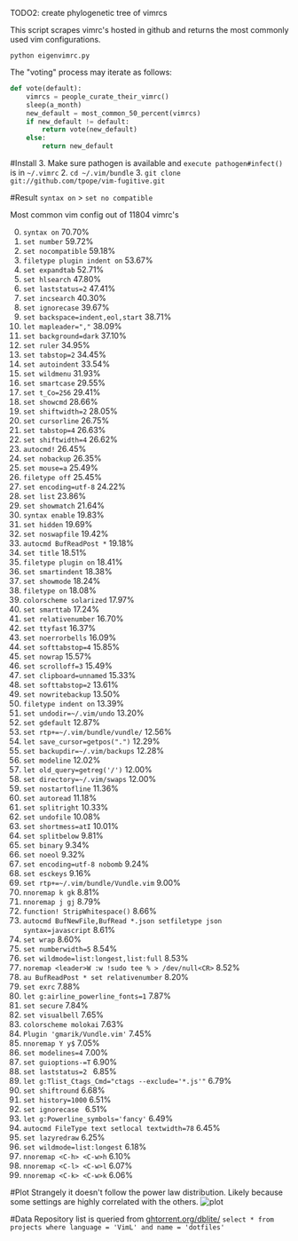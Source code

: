 TODO2: create phylogenetic tree of vimrcs

This script scrapes vimrc's hosted in github and returns the most commonly used vim configurations.

```python eigenvimrc.py```

The "voting" process may iterate as follows:

```python
def vote(default):
    vimrcs = people_curate_their_vimrc()
    sleep(a_month)
    new_default = most_common_50_percent(vimrcs)
    if new_default != default:
        return vote(new_default)
    else:
        return new_default
```

#Install
3. Make sure pathogen is available and ```execute pathogen#infect()``` is in ```~/.vimrc```
2. ```cd ~/.vim/bundle```
3. ```git clone git://github.com/tpope/vim-fugitive.git```

#Result
```syntax on``` > ```set no compatible```

Most common vim config out of 11804 vimrc's

0. ```syntax on``` 70.70%
1. ```set number``` 59.72%
2. ```set nocompatible``` 59.18%
3. ```filetype plugin indent on``` 53.67%
4. ```set expandtab``` 52.71%
5. ```set hlsearch``` 47.80%
6. ```set laststatus=2``` 47.41%
7. ```set incsearch``` 40.30%
8. ```set ignorecase``` 39.67%
9. ```set backspace=indent,eol,start``` 38.71%
10. ```let mapleader=","``` 38.09%
11. ```set background=dark``` 37.10%
12. ```set ruler``` 34.95%
13. ```set tabstop=2``` 34.45%
14. ```set autoindent``` 33.54%
15. ```set wildmenu``` 31.93%
16. ```set smartcase``` 29.55%
17. ```set t_Co=256``` 29.41%
18. ```set showcmd``` 28.66%
19. ```set shiftwidth=2``` 28.05%
20. ```set cursorline``` 26.75%
21. ```set tabstop=4``` 26.63%
22. ```set shiftwidth=4``` 26.62%
23. ```autocmd!``` 26.45%
24. ```set nobackup``` 26.35%
25. ```set mouse=a``` 25.49%
26. ```filetype off``` 25.45%
27. ```set encoding=utf-8``` 24.22%
28. ```set list``` 23.86%
29. ```set showmatch``` 21.64%
30. ```syntax enable``` 19.83%
31. ```set hidden``` 19.69%
32. ```set noswapfile``` 19.42%
33. ```autocmd BufReadPost *``` 19.18%
34. ```set title``` 18.51%
35. ```filetype plugin on``` 18.41%
36. ```set smartindent``` 18.38%
37. ```set showmode``` 18.24%
38. ```filetype on``` 18.08%
39. ```colorscheme solarized``` 17.97%
40. ```set smarttab``` 17.24%
41. ```set relativenumber``` 16.70%
42. ```set ttyfast``` 16.37%
43. ```set noerrorbells``` 16.09%
44. ```set softtabstop=4``` 15.85%
45. ```set nowrap``` 15.57%
46. ```set scrolloff=3``` 15.49%
47. ```set clipboard=unnamed``` 15.33%
48. ```set softtabstop=2``` 13.61%
49. ```set nowritebackup``` 13.50%
50. ```filetype indent on``` 13.39%
51. ```set undodir=~/.vim/undo``` 13.20%
52. ```set gdefault``` 12.87%
53. ```set rtp+=~/.vim/bundle/vundle/``` 12.56%
54. ```let save_cursor=getpos(".")``` 12.29%
55. ```set backupdir=~/.vim/backups``` 12.28%
56. ```set modeline``` 12.02%
57. ```let old_query=getreg('/')``` 12.00%
58. ```set directory=~/.vim/swaps``` 12.00%
59. ```set nostartofline``` 11.36%
60. ```set autoread``` 11.18%
61. ```set splitright``` 10.33%
62. ```set undofile``` 10.08%
63. ```set shortmess=atI``` 10.01%
64. ```set splitbelow``` 9.81%
65. ```set binary``` 9.34%
66. ```set noeol``` 9.32%
67. ```set encoding=utf-8 nobomb``` 9.24%
68. ```set esckeys``` 9.16%
69. ```set rtp+=~/.vim/bundle/Vundle.vim``` 9.00%
70. ```nnoremap k gk``` 8.81%
71. ```nnoremap j gj``` 8.79%
72. ```function! StripWhitespace()``` 8.66%
73. ```autocmd BufNewFile,BufRead *.json setfiletype json syntax=javascript``` 8.61%
74. ```set wrap``` 8.60%
75. ```set numberwidth=5``` 8.54%
76. ```set wildmode=list:longest,list:full``` 8.53%
77. ```noremap <leader>W :w !sudo tee % > /dev/null<CR>``` 8.52%
78. ```au BufReadPost * set relativenumber``` 8.20%
79. ```set exrc``` 7.88%
80. ```let g:airline_powerline_fonts=1``` 7.87%
81. ```set secure``` 7.84%
82. ```set visualbell``` 7.65%
83. ```colorscheme molokai``` 7.63%
84. ```Plugin 'gmarik/Vundle.vim'``` 7.45%
85. ```nnoremap Y y$``` 7.05%
86. ```set modelines=4``` 7.00%
87. ```set guioptions-=T``` 6.90%
88. ```set laststatus=2 ``` 6.85%
89. ```let g:Tlist_Ctags_Cmd="ctags --exclude='*.js'"``` 6.79%
90. ```set shiftround``` 6.68%
91. ```set history=1000``` 6.51%
92. ```set ignorecase ``` 6.51%
93. ```let g:Powerline_symbols='fancy'``` 6.49%
94. ```autocmd FileType text setlocal textwidth=78``` 6.45%
95. ```set lazyredraw``` 6.25%
96. ```set wildmode=list:longest``` 6.18%
97. ```nnoremap <C-h> <C-w>h``` 6.10%
98. ```nnoremap <C-l> <C-w>l``` 6.07%
99. ```nnoremap <C-k> <C-w>k``` 6.06%


#Plot
Strangely it doesn't follow the power law distribution. Likely because some settings are highly correlated with the others.
![plot](fig.png)

#Data
Repository list is queried from [ghtorrent.org/dblite/](ghtorrent.org/dblite/)
```select * from projects where language = 'VimL' and name = 'dotfiles'```
